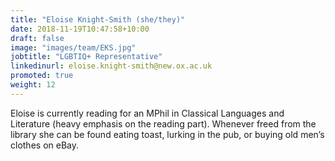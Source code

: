 ```yaml
---
title: "Eloise Knight-Smith (she/they)"
date: 2018-11-19T10:47:58+10:00
draft: false
image: "images/team/EKS.jpg"
jobtitle: "LGBTIQ+ Representative"
linkedinurl: eloise.knight-smith@new.ox.ac.uk
promoted: true
weight: 12
---
```


Eloise is currently reading for an MPhil in Classical Languages and Literature (heavy emphasis on the reading part). Whenever freed from the library she can be found eating toast, lurking in the pub, or buying old men’s clothes on eBay.
